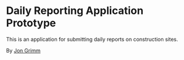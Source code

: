 # Daily Reporting Application Prototype

This is an application for submitting daily reports on construction sites.  

By [Jon Grimm](http://twitter.com/grimm_jon)


